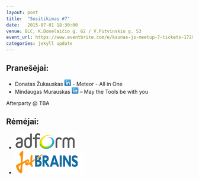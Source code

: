 ```yaml
---
layout: post
title:  "Susitikimas #7"
date:   2015-07-01 18:30:00
venue: BLC, K.Donelaičio g. 62 / V.Putvinskio g. 53
event_url: https://www.eventbrite.com/e/kaunas-js-meetup-7-tickets-17296727979
categories: jekyll update
---
```

## Pranešėjai:

  * Donatas Žukauskas [![LinkedIn](img/icon-linkedin.png)](https://lt.linkedin.com/pub/donatas-%C5%BEukauskas/b6/690/488) - Meteor - All in One
  * ‎Mindaugas Murauskas [![LinkedIn](img/icon-linkedin.png)](https://lt.linkedin.com/in/mindaugasmurauskas) – May the Tools be with you

  Afterparty @ TBA

## Rėmėjai:

  * [![Adform](img/adform-logo.jpg)](http://www.adform.com)
  * [![JetBrains](img/jetbrains-logo.png)](https://www.jetbrains.com/)